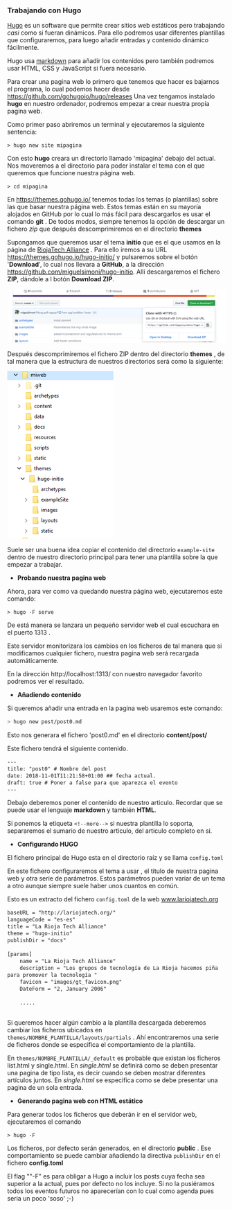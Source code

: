### Trabajando con Hugo

[Hugo](https://gohugo.io/) es un software que permite crear sitios web  estáticos pero trabajando _casi_  como si fueran dinámicos.
 Para ello podremos usar diferentes plantillas que configuraremos, para luego añadir entradas y contenido dinámico fácilmente. 

 Hugo usa [markdown](https://es.wikipedia.org/wiki/Markdown) para añadir los contenidos pero también podremos usar HTML, CSS y JavaScript si fuera necesario.

 Para crear una pagina web lo primero que tenemos que hacer es bajarnos el programa, lo cual podemos hacer desde https://github.com/gohugoio/hugo/releases
 Una vez tengamos instalado **hugo** en nuestro ordenador, podremos empezar a crear nuestra propia pagina web.

Como primer paso abriremos un terminal y ejecutaremos la siguiente sentencia:

 ```
 > hugo new site mipagina
 ```

 Con esto **hugo** creara un directorio llamado 'mipagina' debajo del actual.  Nos moveremos a el directorio para poder instalar el tema con el que queremos que funcione nuestra página web.

```
> cd mipagina
```

En  https://themes.gohugo.io/ tenemos todas los temas (o plantillas) sobre las que basar nuestra página web. Estos temas están en su mayoría alojados en GitHub por lo cual lo más fácil para descargarlos es usar el comando **git** . De todos modos,  siempre tenemos la opción de descargar un fichero *zip* que después descomprimiremos en el directorio **themes**

Supongamos que queremos usar el tema **initio** que es el que usamos en la página  de [RiojaTech Alliance](http://lariojatech.org/) . Para ello iremos a su URL https://themes.gohugo.io/hugo-initio/ y pulsaremos sobre el botón '**Download**', lo cual nos llevara a **GitHub**, a la dirección https://github.com/miguelsimoni/hugo-initio. Allí descargaremos el fichero **ZIP**, dándole a l botón **Download ZIP**.

![github](./github.PNG)



Después descomprimiremos el fichero ZIP dentro del directorio **themes** , de tal manera que la estructura de nuestros directorios será como la siguiente:

![directorios](./directorios.PNG)

Suele ser una buena idea copiar el  contenido del directorio `example-site` dentro de nuestro directorio principal para tener una plantilla sobre la que empezar a trabajar.

* **Probando nuestra pagina web**

Ahora, para ver como va quedando nuestra página web, ejecutaremos este comando:

```
> hugo -F serve
```

De está manera se lanzara un pequeño servidor web el cual escuchara en el puerto 1313 .

Este servidor monitorizara los cambios en los ficheros de tal manera que si modificamos cualquier fichero, nuestra pagina web será recargada automáticamente.

En la dirección http://localhost:1313/ con nuestro navegador favorito podremos ver el resultado.

* **Añadiendo contenido**

Si queremos añadir una entrada en la pagina web usaremos este comando:

```bash
> hugo new post/post0.md
```

Esto nos generara el fichero 'post0.md' en el directorio **content/post/**

Este fichero tendrá el siguiente contenido.

```
---
title: "post0" # Nombre del post
date: 2018-11-01T11:21:58+01:00 ## fecha actual.
draft: true # Poner a false para que aparezca el evento
---

```

Debajo deberemos poner el contenido de nuestro articulo. Recordar que se puede usar el lenguaje **markdown** y también **HTML**.

Si ponemos la etiqueta `<!--more-->`  si nuestra plantilla lo soporta, separaremos el sumario de nuestro articulo, del articulo completo en si.



* **Configurando HUGO**

El fichero principal de Hugo esta en el directorio raíz y se llama `config.toml`

En este fichero configuraremos  el tema a usar , el titulo de nuestra pagina web y otra serie de parámetros.  Estos parámetros pueden variar de un tema a otro aunque siempre suele haber unos cuantos en común.

Esto es un extracto del fichero `config.toml` de la web www.lariojatech.org

```
baseURL = "http://lariojatech.org/"
languageCode = "es-es"
title = "La Rioja Tech Alliance"
theme = "hugo-initio"
publishDir = "docs"

[params]
    name = "La Rioja Tech Alliance"
    description = "Los grupos de tecnología de La Rioja hacemos piña para promover la tecnología "   
    favicon = "images/gt_favicon.png"
    DateForm = "2, January 2006"

    .....
    
```

Si queremos hacer algún cambio a la plantilla descargada deberemos cambiar los ficheros ubicados en `themes/NOMBRE_PLANTILLA/layouts/partials` . Ahí encontraremos una serie de ficheros donde se especifica el comportamiento de la plantilla.

En `themes/NOMBRE_PLANTILLA/_default` es probable que existan los ficheros list.html y single.html. En *single.html*  se definirá como se deben presentar una pagina de tipo lista, es decir cuando se deben mostrar diferentes artículos juntos. En _single.html_  se especifica como se debe presentar una pagina de un sola entrada.

* **Generando pagina web con HTML estático**

Para generar todos los ficheros que deberán ir en el servidor web, ejecutaremos el comando  

```
> hugo -F
```

Los ficheros, por defecto serán generados, en el directorio **public** . Ese comportamiento se puede cambiar añadiendo la directiva `publishDir`  en el fichero **config.toml**

El flag ""-F" es para obligar a Hugo a incluir los posts cuya fecha sea superior a la actual, pues por defecto no los incluye. Si no la pusiéramos todos los eventos futuros no aparecerían con lo cual como agenda pues seria un poco 'soso'  ;-) 





